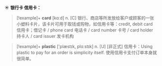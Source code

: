 ☀ <span class="category">**银行卡 信用卡：**</span>
>[!example]+ <span class="vocabulary">**card**</span> [kɑːd] 
> <span class="definition">n. [C] 银行、商店等所发放给客户或顾客的一张小塑料卡片，该卡片可用于取钱或购物，如信用卡等：</span>credit, debit card 信用卡；借记卡 / phone card 电话卡 / card number 卡号 / card holder 持卡人 / card issuer 发卡机构

>[!example]+ <span class="vocabulary">**plastic**</span> ['plæstɪk, plɑːstɪk] 
> <span class="definition">n. [U] [非正式] 信用卡：</span>Using plastic to pay for an order is simplicity itself. 使用信用卡支付订单本身就很简单。

